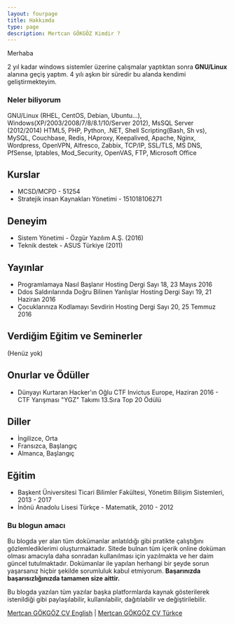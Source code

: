 ```yaml
---
layout: fourpage
title: Hakkımda
type: page
description: Mertcan GÖKGÖZ Kimdir ?
---
```


Merhaba

2 yıl kadar windows sistemler üzerine çalışmalar yaptıktan sonra **GNU/Linux** alanına geçiş yaptım. 4 yılı aşkın bir süredir bu alanda kendimi geliştirmekteyim.

### Neler biliyorum

GNU/Linux (RHEL, CentOS, Debian, Ubuntu…), Windows(XP/2003/2008/7/8/8.1/10/Server 2012), MsSQL Server (2012/2014) HTML5, PHP, Python, .NET, Shell Scripting(Bash, Sh vs), MySQL,  Couchbase, Redis, HAproxy, Keepalived, Apache, Nginx, Wordpress, OpenVPN, Alfresco, Zabbix, TCP/IP, SSL/TLS, MS DNS, PfSense, Iptables, Mod_Security, OpenVAS, FTP, Microsoft Office


## Kurslar

- MCSD/MCPD - 51254
- Stratejik insan Kaynakları Yönetimi - 151018106271

## Deneyim

- Sistem Yönetimi - Özgür Yazılım A.Ş. (2016)
- Teknik destek - ASUS Türkiye (2011)

## Yayınlar

- Programlamaya Nasıl Başlanır Hosting Dergi Sayı 18, 23 Mayıs 2016
- Ddos Saldırılarında Doğru Bilinen Yanlışlar Hosting Dergi Sayı 19, 21 Haziran 2016
- Çocuklarınıza Kodlamayı Sevdirin Hosting Dergi Sayı 20, 25 Temmuz 2016

## Verdiğim Eğitim ve Seminerler

(Henüz yok)

## Onurlar ve Ödüller

- Dünyayı Kurtaran Hacker'ın Oğlu CTF Invictus Europe, Haziran 2016 -  CTF Yarışması "YGZ" Takımı 13.Sıra Top 20 Ödülü

## Diller

- İngilizce, Orta
- Fransızca, Başlangıç
- Almanca, Başlangıç

## Eğitim

- Başkent Üniversitesi Ticari Bilimler Fakültesi, Yönetim Bilişim Sistemleri, 2013 - 2017
- İnönü Anadolu Lisesi Türkçe - Matematik, 2010 - 2012

### Bu blogun amacı

Bu blogda yer alan tüm dokümanlar anlatıldığı gibi pratikte çalıştığını gözlemlediklerimi oluşturmaktadır. Sitede bulnan tüm içerik online doküman olması amacıyla daha sonradan kullanılması için yazılmakta ve her daim güncel tutulmaktadır. Dokümanlar ile yapılan herhangi bir şeyde sorun yaşarsanız hiçbir şekilde sorumluluk kabul etmiyorum. **Başarınızda başarısızlığınızda tamamen size aittir.**

Bu blogda yazılan tüm yazılar başka platformlarda kaynak gösterilerek istenildiği gibi paylaşılabilir, kullanılabilir, dağıtılabilir ve değiştirilebilir.

[Mertcan GÖKGÖZ CV English](https://mertcangokgoz.com/MertcanGokgozOzGecmis.pdf) <span> | </span> [Mertcan GÖKGÖZ CV Türkçe](https://mertcangokgoz.com/MertcanGokgozOzGecmisTur.pdf)

